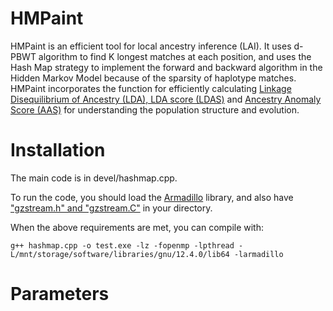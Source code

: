 # HMPaint
HMPaint is an efficient tool for local ancestry inference (LAI). It uses d-PBWT algorithm to find K longest matches at each position, and uses the Hash Map strategy to implement the forward and backward algorithm in the Hidden Markov Model because of the sparsity of haplotype matches. HMPaint incorporates the function for efficiently calculating [Linkage Disequilibrium of Ancestry (LDA), LDA score (LDAS)](https://github.com/YaolingYang/LDAandLDAscore) and [Ancestry Anomaly Score (AAS)](https://github.com/danjlawson/ms_paper) for understanding the population structure and evolution.

# Installation

The main code is in devel/hashmap.cpp.

To run the code, you should load the [Armadillo](https://arma.sourceforge.net/download.html) library, and also have ["gzstream.h" and "gzstream.C"](https://www.cs.unc.edu/Research/compgeom/gzstream/) in your directory. 

When the above requirements are met, you can compile with:

``
g++ hashmap.cpp -o test.exe -lz -fopenmp -lpthread -L/mnt/storage/software/libraries/gnu/12.4.0/lib64 -larmadillo
``

# Parameters

